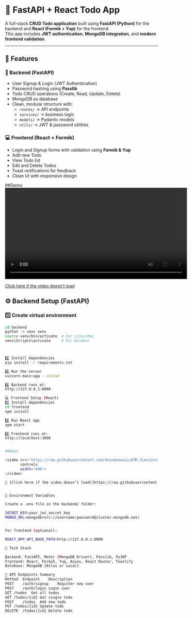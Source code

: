 # 🧩 FastAPI + React Todo App

A full-stack **CRUD Todo application** built using **FastAPI (Python)** for the backend and **React (Formik + Yup)** for the frontend.  
This app includes **JWT authentication**, **MongoDB integration**, and **modern frontend validation**.

---

## 🚀 Features

### 🔧 Backend (FastAPI)
- User Signup & Login (JWT Authentication)
- Password hashing using **Passlib**
- Todo CRUD operations (Create, Read, Update, Delete)
- MongoDB as database
- Clean, modular structure with:
  - `routes/` → API endpoints  
  - `services/` → business logic  
  - `models/` → Pydantic models  
  - `utils/` → JWT & password utilities  

### 💻 Frontend (React + Formik)
- Login and Signup forms with validation using **Formik & Yup**
- Add new Todo
- View Todo list
- Edit and Delete Todos
- Toast notifications for feedback
- Clean UI with responsive design


##Demo
<video src="https://raw.githubusercontent.com/usama-ansarii/FastApi-todo-app/main/Fastapi%20Todo%20Demo.webm" controls width="600"></video>

[Click here if the video doesn’t load](https://raw.githubusercontent.com/usama-ansarii/FastApi-todo-app/main/Fastapi%20Todo%20Demo.webm)



## ⚙️ Backend Setup (FastAPI)

### 1️⃣ Create virtual environment
```bash
cd backend
python -m venv venv
source venv/bin/activate  # For Linux/Mac
venv\Scripts\activate     # For Windows



2️⃣ Install dependencies
pip install -r requirements.txt

3️⃣ Run the server
uvicorn main:app --reload

4️⃣ Backend runs at:
http://127.0.0.1:8000

💻 Frontend Setup (React)
1️⃣ Install dependencies
cd frontend
npm install

2️⃣ Run React app
npm start

3️⃣ Frontend runs at:
http://localhost:3000


##Demo

<video src="https://raw.githubusercontent.com/docodeawais/ATM_Simulator/main/ATM_Simulator.webm"
       controls
       width="600">
</video>

🎥 [Click here if the video doesn’t load](https://raw.githubusercontent.com/docodeawais/ATM_Simulator/main/ATM_Simulator.webm)


🔐 Environment Variables

Create a .env file in the backend/ folder:

SECRET_KEY=your_jwt_secret_key
MONGO_URL=mongodb+srv://username:password@cluster.mongodb.net/


For frontend (optional):

REACT_APP_API_BASE_PATH=http://127.0.0.1:8000

🧠 Tech Stack

Backend: FastAPI, Motor (MongoDB Driver), Passlib, PyJWT
Frontend: React, Formik, Yup, Axios, React Router, Toastify
Database: MongoDB (Atlas or Local)

🧪 API Endpoints Summary
Method	Endpoint	Description
POST	/auth/signup	Register new user
POST	/auth/login	Login user
GET	/todos	Get all todos
GET	/todos/{id}	Get single todo
POST	/todos	Add new todo
PUT	/todos/{id}	Update todo
DELETE	/todos/{id}	Delete todo
